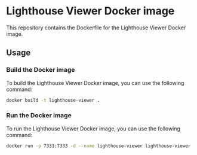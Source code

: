 # Lighthouse Viewer Docker image

This repository contains the Dockerfile for the Lighthouse Viewer Docker image. 

## Usage

### Build the Docker image

To build the Lighthouse Viewer Docker image, you can use the following command:

```bash
docker build -t lighthouse-viewer .
```  

### Run the Docker image

To run the Lighthouse Viewer Docker image, you can use the following command:

```bash
docker run -p 7333:7333 -d --name lighthouse-viewer lighthouse-viewer
```